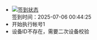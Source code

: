 - [![签到状态](https://github.com/li5bo5/Cloud189-Actions/actions/workflows/main.yml/badge.svg?branch=main)](https://github.com/li5bo5/Cloud189-Actions/actions/workflows/main.yml) <br> 签到时间：2025-07-06 00:44:25
- 开始执行帐号1
- 设备ID不存在，需要二次设备校验
